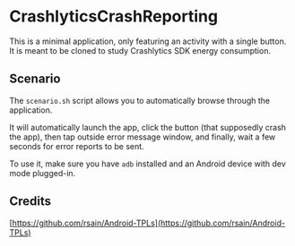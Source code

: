 # CrashlyticsCrashReporting

This is a minimal application, only featuring an activity with a single button. It is meant to be
cloned to study Crashlytics SDK energy consumption.

## Scenario

The `scenario.sh` script allows you to automatically browse through the application.

It will automatically launch the app, click the button (that supposedly crash the app), then tap
outside error message window, and finally, wait a few seconds for error reports to be sent.

To use it, make sure you have `adb` installed and an Android device with dev mode plugged-in.

## Credits

[https://github.com/rsain/Android-TPLs](https://github.com/rsain/Android-TPLs)